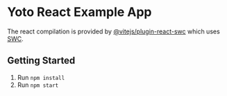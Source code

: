 # Yoto React Example App

The react compilation is provided by [@vitejs/plugin-react-swc](https://github.com/vitejs/vite-plugin-react-swc) which uses [SWC](https://swc.rs/).

## Getting Started

1. Run `npm install`
2. Run `npm start`
